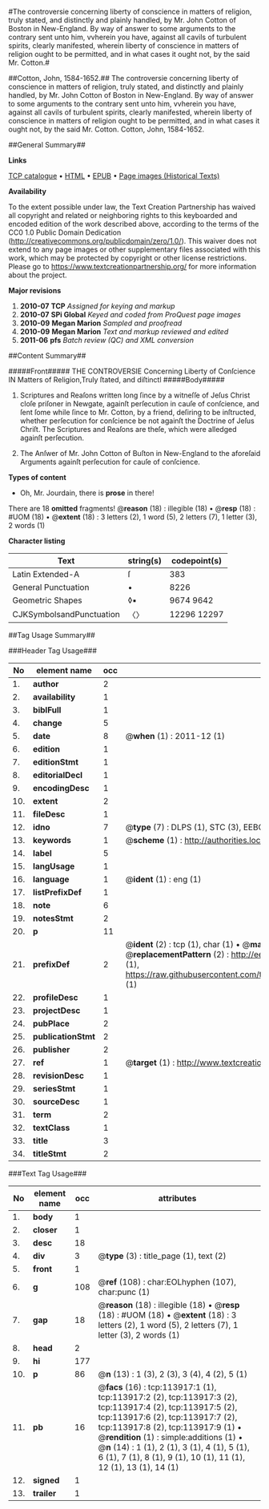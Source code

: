 #The controversie concerning liberty of conscience in matters of religion, truly stated, and distinctly and plainly handled, by Mr. John Cotton of Boston in New-England. By way of answer to some arguments to the contrary sent unto him, vvherein you have, against all cavils of turbulent spirits, clearly manifested, wherein liberty of conscience in matters of religion ought to be permitted, and in what cases it ought not, by the said Mr. Cotton.#

##Cotton, John, 1584-1652.##
The controversie concerning liberty of conscience in matters of religion, truly stated, and distinctly and plainly handled, by Mr. John Cotton of Boston in New-England. By way of answer to some arguments to the contrary sent unto him, vvherein you have, against all cavils of turbulent spirits, clearly manifested, wherein liberty of conscience in matters of religion ought to be permitted, and in what cases it ought not, by the said Mr. Cotton.
Cotton, John, 1584-1652.

##General Summary##

**Links**

[TCP catalogue](http://www.ota.ox.ac.uk/tcp/)  • 
[HTML](http://tei.it.ox.ac.uk/tcp/Texts-HTML/free/A80/A80614.html)  • 
[EPUB](http://tei.it.ox.ac.uk/tcp/Texts-EPUB/free/A80/A80614.epub) • 
[Page images (Historical Texts)](https://historicaltexts.jisc.ac.uk/eebo-99861772e)

**Availability**

To the extent possible under law, the Text Creation Partnership has waived all copyright and related or neighboring rights to this keyboarded and encoded edition of the work described above, according to the terms of the CC0 1.0 Public Domain Dedication (http://creativecommons.org/publicdomain/zero/1.0/). This waiver does not extend to any page images or other supplementary files associated with this work, which may be protected by copyright or other license restrictions. Please go to https://www.textcreationpartnership.org/ for more information about the project.

**Major revisions**

1. __2010-07__ __TCP__ *Assigned for keying and markup*
1. __2010-07__ __SPi Global__ *Keyed and coded from ProQuest page images*
1. __2010-09__ __Megan Marion__ *Sampled and proofread*
1. __2010-09__ __Megan Marion__ *Text and markup reviewed and edited*
1. __2011-06__ __pfs__ *Batch review (QC) and XML conversion*

##Content Summary##

#####Front#####
THE CONTROVERSIE Concerning Liberty of Conſcience IN Matters of Religion,Truly ſtated, and diſtinctl
#####Body#####

1. Scriptures and Reaſons written long ſince by a witneſſe of Jeſus Christ cloſe priſoner in Newgate, againſt perſecution in cauſe of conſcience, and ſent ſome while ſince to Mr. Cotton, by a friend, deſiring to be inſtructed, whether perſecution for conſcience be not againſt the Doctrine of Jeſus Chriſt. The Scriptures and Reaſons are theſe, which were alledged againſt perſecution.

1. The Anſwer of Mr. John Cotton of Buſton in New-England to the aforeſaid Arguments againſt perſecution for cauſe of conſcience.

**Types of content**

  * Oh, Mr. Jourdain, there is **prose** in there!

There are 18 **omitted** fragments! 
 @__reason__ (18) : illegible (18)  •  @__resp__ (18) : #UOM (18)  •  @__extent__ (18) : 3 letters (2), 1 word (5), 2 letters (7), 1 letter (3), 2 words (1)

**Character listing**


|Text|string(s)|codepoint(s)|
|---|---|---|
|Latin Extended-A|ſ|383|
|General Punctuation|•|8226|
|Geometric Shapes|◊▪|9674 9642|
|CJKSymbolsandPunctuation|〈〉|12296 12297|

##Tag Usage Summary##

###Header Tag Usage###

|No|element name|occ|attributes|
|---|---|---|---|
|1.|__author__|2||
|2.|__availability__|1||
|3.|__biblFull__|1||
|4.|__change__|5||
|5.|__date__|8| @__when__ (1) : 2011-12 (1)|
|6.|__edition__|1||
|7.|__editionStmt__|1||
|8.|__editorialDecl__|1||
|9.|__encodingDesc__|1||
|10.|__extent__|2||
|11.|__fileDesc__|1||
|12.|__idno__|7| @__type__ (7) : DLPS (1), STC (3), EEBO-CITATION (1), PROQUEST (1), VID (1)|
|13.|__keywords__|1| @__scheme__ (1) : http://authorities.loc.gov/ (1)|
|14.|__label__|5||
|15.|__langUsage__|1||
|16.|__language__|1| @__ident__ (1) : eng (1)|
|17.|__listPrefixDef__|1||
|18.|__note__|6||
|19.|__notesStmt__|2||
|20.|__p__|11||
|21.|__prefixDef__|2| @__ident__ (2) : tcp (1), char (1)  •  @__matchPattern__ (2) : ([0-9\-]+):([0-9IVX]+) (1), (.+) (1)  •  @__replacementPattern__ (2) : http://eebo.chadwyck.com/downloadtiff?vid=$1&page=$2 (1), https://raw.githubusercontent.com/textcreationpartnership/Texts/master/tcpchars.xml#$1 (1)|
|22.|__profileDesc__|1||
|23.|__projectDesc__|1||
|24.|__pubPlace__|2||
|25.|__publicationStmt__|2||
|26.|__publisher__|2||
|27.|__ref__|1| @__target__ (1) : http://www.textcreationpartnership.org/docs/. (1)|
|28.|__revisionDesc__|1||
|29.|__seriesStmt__|1||
|30.|__sourceDesc__|1||
|31.|__term__|2||
|32.|__textClass__|1||
|33.|__title__|3||
|34.|__titleStmt__|2||


###Text Tag Usage###

|No|element name|occ|attributes|
|---|---|---|---|
|1.|__body__|1||
|2.|__closer__|1||
|3.|__desc__|18||
|4.|__div__|3| @__type__ (3) : title_page (1), text (2)|
|5.|__front__|1||
|6.|__g__|108| @__ref__ (108) : char:EOLhyphen (107), char:punc (1)|
|7.|__gap__|18| @__reason__ (18) : illegible (18)  •  @__resp__ (18) : #UOM (18)  •  @__extent__ (18) : 3 letters (2), 1 word (5), 2 letters (7), 1 letter (3), 2 words (1)|
|8.|__head__|2||
|9.|__hi__|177||
|10.|__p__|86| @__n__ (13) : 1 (3), 2 (3), 3 (4), 4 (2), 5 (1)|
|11.|__pb__|16| @__facs__ (16) : tcp:113917:1 (1), tcp:113917:2 (2), tcp:113917:3 (2), tcp:113917:4 (2), tcp:113917:5 (2), tcp:113917:6 (2), tcp:113917:7 (2), tcp:113917:8 (2), tcp:113917:9 (1)  •  @__rendition__ (1) : simple:additions (1)  •  @__n__ (14) : 1 (1), 2 (1), 3 (1), 4 (1), 5 (1), 6 (1), 7 (1), 8 (1), 9 (1), 10 (1), 11 (1), 12 (1), 13 (1), 14 (1)|
|12.|__signed__|1||
|13.|__trailer__|1||
